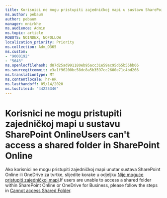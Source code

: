 ```yaml
---
title: Korisnici ne mogu pristupiti zajedničkoj mapi u sustavu SharePoint Online
ms.author: pebaum
author: pebaum
manager: mnirkhe
ms.audience: Admin
ms.topic: article
ROBOTS: NOINDEX, NOFOLLOW
localization_priority: Priority
ms.collection: Adm_O365
ms.custom:
- "9000192"
- "5643"
ms.openlocfilehash: d87d25ad991180eb95acc31e59ac95d65b55bb66
ms.sourcegitcommit: e3a1f96200bc58dc8a5b3597cc2600e71c4bd266
ms.translationtype: MT
ms.contentlocale: hr-HR
ms.lasthandoff: 05/14/2020
ms.locfileid: "44225346"
---
```

# <a name="users-cant-access-a-shared-folder-in-sharepoint-online"></a><span data-ttu-id="cdb3a-102">Korisnici ne mogu pristupiti zajedničkoj mapi u sustavu SharePoint Online</span><span class="sxs-lookup"><span data-stu-id="cdb3a-102">Users can't access a shared folder in SharePoint Online</span></span>

<span data-ttu-id="cdb3a-103">Ako korisnici ne mogu pristupiti zajedničkoj mapi unutar sustava SharePoint Online ili OneDrive za tvrtke, slijedite korake u odjeljku [Nije moguće pristupiti zajedničkoj mapi](https://docs.microsoft.com/sharepoint/troubleshoot/sharing-and-permissions/cannot-access-shared-folder).</span><span class="sxs-lookup"><span data-stu-id="cdb3a-103">If users are unable to access a shared folder within SharePoint Online or OneDrive for Business, please follow the steps in [Cannot access Shared Folder](https://docs.microsoft.com/sharepoint/troubleshoot/sharing-and-permissions/cannot-access-shared-folder).</span></span>
